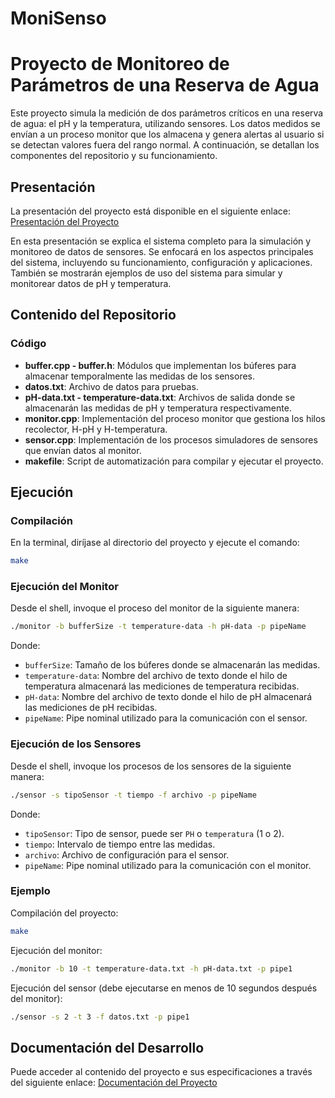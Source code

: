 # MoniSenso

# Proyecto de Monitoreo de Parámetros de una Reserva de Agua

Este proyecto simula la medición de dos parámetros críticos en una reserva de agua: el pH y la temperatura, utilizando sensores. Los datos medidos se envían a un proceso monitor que los almacena y genera alertas al usuario si se detectan valores fuera del rango normal. A continuación, se detallan los componentes del repositorio y su funcionamiento.

## Presentación
La presentación del proyecto está disponible en el siguiente enlace:
[Presentación del Proyecto](https://drive.google.com/file/d/1KujNr6IprCh4j0Jq_AWek3IGJZyReA2_/view?usp=sharing)

En esta presentación se explica el sistema completo para la simulación y monitoreo de datos de sensores. Se enfocará en los aspectos principales del sistema, incluyendo su funcionamiento, configuración y aplicaciones. También se mostrarán ejemplos de uso del sistema para simular y monitorear datos de pH y temperatura.

## Contenido del Repositorio

### Código
- **buffer.cpp - buffer.h**: Módulos que implementan los búferes para almacenar temporalmente las medidas de los sensores.
- **datos.txt**: Archivo de datos para pruebas.
- **pH-data.txt - temperature-data.txt**: Archivos de salida donde se almacenarán las medidas de pH y temperatura respectivamente.
- **monitor.cpp**: Implementación del proceso monitor que gestiona los hilos recolector, H-pH y H-temperatura.
- **sensor.cpp**: Implementación de los procesos simuladores de sensores que envían datos al monitor.
- **makefile**: Script de automatización para compilar y ejecutar el proyecto.

## Ejecución

### Compilación
En la terminal, diríjase al directorio del proyecto y ejecute el comando:
```bash
make
```

### Ejecución del Monitor
Desde el shell, invoque el proceso del monitor de la siguiente manera:
```bash
./monitor -b bufferSize -t temperature-data -h pH-data -p pipeName
```
Donde:
- `bufferSize`: Tamaño de los búferes donde se almacenarán las medidas.
- `temperature-data`: Nombre del archivo de texto donde el hilo de temperatura almacenará las mediciones de temperatura recibidas.
- `pH-data`: Nombre del archivo de texto donde el hilo de pH almacenará las mediciones de pH recibidas.
- `pipeName`: Pipe nominal utilizado para la comunicación con el sensor.

### Ejecución de los Sensores
Desde el shell, invoque los procesos de los sensores de la siguiente manera:
```bash
./sensor -s tipoSensor -t tiempo -f archivo -p pipeName
```
Donde:
- `tipoSensor`: Tipo de sensor, puede ser `PH` o `temperatura` (1 o 2).
- `tiempo`: Intervalo de tiempo entre las medidas.
- `archivo`: Archivo de configuración para el sensor.
- `pipeName`: Pipe nominal utilizado para la comunicación con el monitor.

### Ejemplo
Compilación del proyecto:
```bash
make
```

Ejecución del monitor:
```bash
./monitor -b 10 -t temperature-data.txt -h pH-data.txt -p pipe1
```

Ejecución del sensor (debe ejecutarse en menos de 10 segundos después del monitor):
```bash
./sensor -s 2 -t 3 -f datos.txt -p pipe1
```

## Documentación del Desarrollo
Puede acceder al contenido del proyecto e sus especificaciones a través del siguiente enlace:
[Documentación del Proyecto](MonitoreoSensores/MonitoreoSensores/ProyectosMoniSenso.pdf)
```

